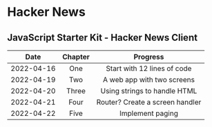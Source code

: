 # Hacker News

## JavaScript Starter Kit - Hacker News Client

|    Date    | Chapter |            Progress             |
| :--------: | :-----: | :-----------------------------: |
| 2022-04-16 |   One   |   Start with 12 lines of code   |
| 2022-04-19 |   Two   |   A web app with two screens    |
| 2022-04-20 |  Three  |  Using strings to handle HTML   |
| 2022-04-21 |  Four   | Router? Create a screen handler |
| 2022-04-22 |  Five   |        Implement paging         |
